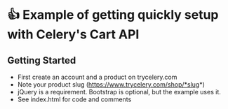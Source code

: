 :+1: Example of getting quickly setup with Celery's Cart API
============

Getting Started
--------------------

- First create an account and a product on trycelery.com
- Note your product slug (https://www.trycelery.com/shop/*slug*)
- jQuery is a requirement.  Bootstrap is optional, but the example uses it.
- See index.html for code and comments
